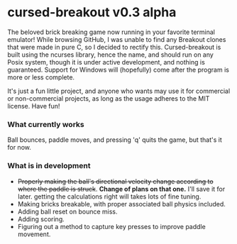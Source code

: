 # cursed-breakout v0.3 alpha
The beloved brick breaking game now running in your favorite terminal emulator! While browsing GitHub, I was unable to find any Breakout clones that were made in pure C, so I decided to rectify this. Cursed-breakout is built using the ncurses library, hence the name, and should run on any Posix system, though it is under active development, and nothing is guaranteed. Support for Windows will (hopefully) come after the program is more or less complete.

It's just a fun little project, and anyone who wants may use it for commercial or non-commercial projects, as long as the usage adheres to the MIT license. Have fun!

### What currently works
Ball bounces, paddle moves, and pressing 'q' quits the game, but that's it for now. 

### What is in development
- ~~Properly making the ball's directional velocity change according to where the paddle is struck~~.
**Change of plans on that one.** I'll save it for later. getting the calculations right will takes lots of fine tuning.
- Making bricks breakable, with proper associated ball physics included.
- Adding ball reset on bounce miss.
- Adding scoring.
- Figuring out a method to capture key presses to improve paddle movement.